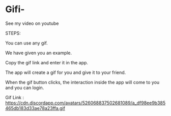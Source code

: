 # Gifi-

See my video on youtube 

STEPS: 

You can use any gif.

We have given you an example.

Copy the gif link and enter it in the app.

The app will create a gif for you and give it to your friend.

When the gif button clicks, the interaction inside the app will come to you and you can login.

Gif Link : https://cdn.discordapp.com/avatars/526068837502681089/a_df98ee9b385465db183d33ae78a23ffa.gif
